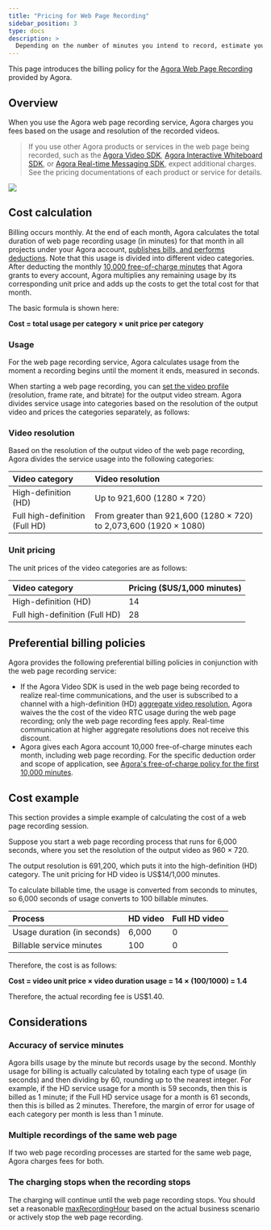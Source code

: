 ```yaml
---
title: "Pricing for Web Page Recording"
sidebar_position: 3
type: docs
description: >
  Depending on the number of minutes you intend to record, estimate your monthly cost for Web Page Recording. 
---
```


This page introduces the billing policy for the [Agora Web Page Recording](../develop/webpage-mode) provided by Agora.

## Overview

When you use the Agora web page recording service, Agora charges you fees based on the usage and resolution of the recorded videos.

> If you use other Agora products or services in the web page being recorded, such as the [Agora Video SDK](../../video-calling/understand/product-overview), [Agora Interactive Whiteboard SDK](../../whiteboard/understand/overview), or [Agora Real-time Messaging SDK](../../real-time-messaging/understand/product-overview), expect additional charges. See the pricing documentations of each product or service for details.

![](https://web-cdn.agora.io/docs-files/1634096581592)

## Cost calculation

Billing occurs monthly. At the end of each month, Agora calculates the total duration of web page recording usage (in minutes) for that month in all projects under your Agora account, [publishes bills, and performs deductions](../reference/billing-policies). Note that this usage is divided into different video categories. After deducting the monthly [10,000 free-of-charge minutes](../reference/billing-policies#agoras-free-of-charge-policy-for-the-first-10000-minutes) that Agora grants to every account, Agora multiplies any remaining usage by its corresponding unit price and adds up the costs to get the total cost for that month.



The basic formula is shown here:

**Cost = total usage per category × unit price per category**

### Usage

For the web page recording service, Agora calculates usage from the moment a recording begins until the moment it ends, measured in seconds.

When starting a web page recording, you can [set the video profile](../develop/recording-video-profile) (resolution, frame rate, and bitrate) for the output video stream. Agora divides service usage into categories based on the resolution of the output video and prices the categories separately, as follows:

### Video resolution

Based on the resolution of the output video of the web page recording, Agora divides the service usage into the following categories:

| Video category                 | Video resolution                                             |
| :----------------------------- | :----------------------------------------------------------- |
| High-definition (HD)           | Up to 921,600 (1280 × 720）                                  |
| Full high-definition (Full HD) | From greater than 921,600 (1280 × 720) to 2,073,600 (1920 × 1080) |

### Unit pricing

The unit prices of the video categories are as follows:

| Video category                 | Pricing ($US/1,000 minutes) |
| :----------------------------- | :-------------------------- |
| High-definition (HD)           | 14                          |
| Full high-definition (Full HD) | 28                          |

## Preferential billing policies

Agora provides the following preferential billing policies in conjunction with the web page recording service:

- If the Agora Video SDK is used in the web page being recorded to realize real-time communications, and the user is subscribed to a channel with a high-definition (HD) [aggregate video resolution](./pricing#aggregate), Agora waives the the cost of the video RTC usage during the web page recording; only the web page recording fees apply. Real-time communication at higher aggregate resolutions does not receive this discount.
- Agora gives each Agora account 10,000 free-of-charge minutes each month, including web page recording. For the specific deduction order and scope of application, see [Agora's free-of-charge policy for the first 10,000 minutes](../reference/billing-policies#agoras-free-of-charge-policy-for-the-first-10000-minutes).

## Cost example 

This section provides a simple example of calculating the cost of a web page recording session.

Suppose you start a web page recording process that runs for 6,000 seconds, where you set the resolution of the output video as 960 × 720.



The output resolution is 691,200, which puts it into the high-definition (HD) category. The unit pricing for HD video is US$14/1,000 minutes.



To calculate billable time, the usage is converted from seconds to minutes, so 6,000 seconds of usage converts to 100 billable minutes.

| Process                     | HD video | Full HD video |
| :-------------------------- | :------- | :------------ |
| Usage duration (in seconds) | 6,000    | 0             |
| Billable service minutes    | 100      | 0             |

Therefore, the cost is as follows:

**Cost = video unit price × video duration usage = 14 × (100/1000) = 1.4**

Therefore, the actual recording fee is US$1.40.

## Considerations

### Accuracy of service minutes

Agora bills usage by the minute but records usage by the second. Monthly usage for billing is actually calculated by totaling each type of usage (in seconds) and then dividing by 60, rounding up to the nearest integer. For example, if the HD service usage for a month is 59 seconds, then this is billed as 1 minute; if the Full HD service usage for a month is 61 seconds, then this is billed as 2 minutes. Therefore, the margin of error for usage of each category per month is less than 1 minute.

### Multiple recordings of the same web page 

If two web page recording processes are started for the same web page, Agora charges fees for both.

### The charging stops when the recording stops
The charging will continue until the web page recording stops. You should set a reasonable [maxRecordingHour](../reference/rest-api/start#extension-service-configuration) based on the actual business scenario or actively stop the web page recording.